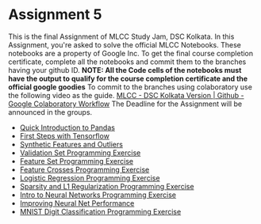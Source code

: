 # Assignment 5
This is the final Assignment of MLCC Study Jam, DSC Kolkata. In this Assignment, you're asked to solve the official MLCC Notebooks. These notebooks are a property of Google Inc.
To get the final course completion certificate, complete all the notebooks and commit them to the branches having your github ID.
**NOTE: All the Code cells of the notebooks must have the output to qualify for the course completion certificate and the official google goodies**
To commit to the branches using colaboratory use the following video as the guide.
[MLCC - DSC Kolkata Version | Github - Google Colaboratory Workflow](https://www.youtube.com/watch?v=Jlhf9eY_0N0)
The Deadline for the Assignment will be announced in the groups.


- [Quick Introduction to Pandas](https://colab.research.google.com/notebooks/mlcc/intro_to_pandas.ipynb?utm_source=mlcc&utm_campaign=colab-external&utm_medium=referral&utm_content=pandas-colab&hl=en)
- [First Steps with Tensorflow](https://colab.research.google.com/notebooks/mlcc/first_steps_with_tensor_flow.ipynb?utm_source=mlcc&utm_campaign=colab-external&utm_medium=referral&utm_content=firststeps-colab&hl=en)
- [Synthetic Features and Outliers](https://colab.research.google.com/notebooks/mlcc/synthetic_features_and_outliers.ipynb?utm_source=mlcc&utm_campaign=colab-external&utm_medium=referral&utm_content=syntheticfeatures-colab&hl=en)
- [Validation Set Programming Exercise](https://colab.research.google.com/notebooks/mlcc/validation.ipynb?utm_source=mlcc&utm_campaign=colab-external&utm_medium=referral&utm_content=validation-colab&hl=en)
- [Feature Set Programming Exercise](https://colab.research.google.com/notebooks/mlcc/feature_sets.ipynb?utm_source=mlcc&utm_campaign=colab-external&utm_medium=referral&utm_content=featuresets-colab&hl=en)
- [Feature Crosses Programming Exercise](https://colab.research.google.com/notebooks/mlcc/feature_crosses.ipynb?utm_source=mlcc&utm_campaign=colab-external&utm_medium=referral&utm_content=featurecrosses-colab&hl=en)
- [Logistic Regression Programming Exercise](https://colab.research.google.com/notebooks/mlcc/logistic_regression.ipynb?utm_source=mlcc&utm_campaign=colab-external&utm_medium=referral&utm_content=logisticregression-colab&hl=en)
- [Sparsity and L1 Regularization Programming Exercise](https://colab.research.google.com/notebooks/mlcc/sparsity_and_l1_regularization.ipynb?utm_source=mlcc&utm_campaign=colab-external&utm_medium=referral&utm_content=l1regularization-colab&hl=en)
- [Intro to Neural Networks Programming Exercise](https://colab.research.google.com/notebooks/mlcc/intro_to_neural_nets.ipynb?utm_source=mlcc&utm_campaign=colab-external&utm_medium=referral&utm_content=introneuralnets-colab&hl=en)
- [Improving Neural Net Performance](https://colab.research.google.com/notebooks/mlcc/improving_neural_net_performance.ipynb?utm_source=mlcc&utm_campaign=colab-external&utm_medium=referral&utm_content=improvingneuralnets-colab&hl=en)
- [MNIST Digit Classification Programming Exercise](https://colab.research.google.com/notebooks/mlcc/multi-class_classification_of_handwritten_digits.ipynb?utm_source=mlcc&utm_campaign=colab-external&utm_medium=referral&utm_content=multiclass-colab&hl=en)
